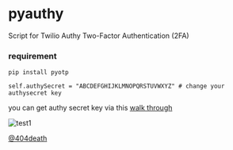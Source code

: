 # pyauthy
Script for Twilio Authy Two-Factor Authentication (2FA)

### requirement
`pip install pyotp`

`self.authySecret = "ABCDEFGHIJKLMNOPQRSTUVWXYZ" # change your authysecret key`

you can get authy secret key via this [walk through](https://gist.github.com/gboudreau/94bb0c11a6209c82418d01a59d958c93)


![test1](https://github.com/sailay1996/pyauthy/blob/main/authy_.jpg)

[@404death](https://twitter.com/404death)
